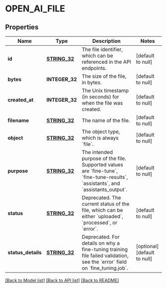 # OPEN_AI_FILE

## Properties
Name | Type | Description | Notes
------------ | ------------- | ------------- | -------------
**id** | [**STRING_32**](STRING_32.md) | The file identifier, which can be referenced in the API endpoints. | [default to null]
**bytes** | **INTEGER_32** | The size of the file, in bytes. | [default to null]
**created_at** | **INTEGER_32** | The Unix timestamp (in seconds) for when the file was created. | [default to null]
**filename** | [**STRING_32**](STRING_32.md) | The name of the file. | [default to null]
**object** | [**STRING_32**](STRING_32.md) | The object type, which is always &#x60;file&#x60;. | [default to null]
**purpose** | [**STRING_32**](STRING_32.md) | The intended purpose of the file. Supported values are &#x60;fine-tune&#x60;, &#x60;fine-tune-results&#x60;, &#x60;assistants&#x60;, and &#x60;assistants_output&#x60;. | [default to null]
**status** | [**STRING_32**](STRING_32.md) | Deprecated. The current status of the file, which can be either &#x60;uploaded&#x60;, &#x60;processed&#x60;, or &#x60;error&#x60;. | [default to null]
**status_details** | [**STRING_32**](STRING_32.md) | Deprecated. For details on why a fine-tuning training file failed validation, see the &#x60;error&#x60; field on &#x60;fine_tuning.job&#x60;. | [optional] [default to null]

[[Back to Model list]](../README.md#documentation-for-models) [[Back to API list]](../README.md#documentation-for-api-endpoints) [[Back to README]](../README.md)


